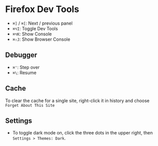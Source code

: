 # Firefox Dev Tools

- `⌘]` / `⌘[`: Next / previous panel
- `⌘⌥I`: Toggle Dev Tools
- `⌘⌥K`: Show Console
- `⌘⇧J`: Show Browser Console

## Debugger

- `⌘'`: Step over
- `⌘\`: Resume

## Cache

To clear the cache for a single site, right-click it in history and choose `Forget About This Site`

## Settings

- To toggle dark mode on, click the three dots in the upper right, then `Settings > Themes: Dark`.
